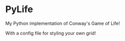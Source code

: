 PyLife
======

My Python implementation of Conway's Game of Life! 

With a config file for styling your own grid!
